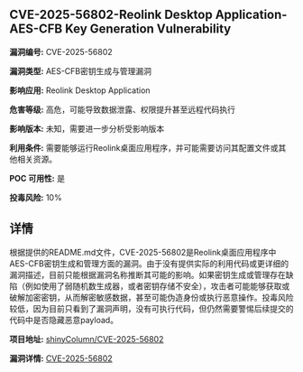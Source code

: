## CVE-2025-56802-Reolink Desktop Application-AES-CFB Key Generation Vulnerability

**漏洞编号:** CVE-2025-56802

**漏洞类型:** AES-CFB密钥生成与管理漏洞

**影响应用:** Reolink Desktop Application

**危害等级:** 高危，可能导致数据泄露、权限提升甚至远程代码执行

**影响版本:** 未知，需要进一步分析受影响版本

**利用条件:** 需要能够运行Reolink桌面应用程序，并可能需要访问其配置文件或其他相关资源。

**POC 可用性:** 是

**投毒风险:** 10%

## 详情

根据提供的README.md文件，CVE-2025-56802是Reolink桌面应用程序中AES-CFB密钥生成和管理方面的漏洞。由于没有提供实际的利用代码或更详细的漏洞描述，目前只能根据漏洞名称推断其可能的影响。如果密钥生成或管理存在缺陷（例如使用了弱随机数生成器，或者密钥存储不安全），攻击者可能能够获取或破解加密密钥，从而解密敏感数据，甚至可能伪造身份或执行恶意操作。投毒风险较低，因为目前只看到了漏洞声明，没有可执行代码，但仍然需要警惕后续提交的代码中是否隐藏恶意payload。

**项目地址:** [shinyColumn/CVE-2025-56802](https://github.com/shinyColumn/CVE-2025-56802)

**漏洞详情:** [CVE-2025-56802](https://nvd.nist.gov/vuln/detail/CVE-2025-56802)